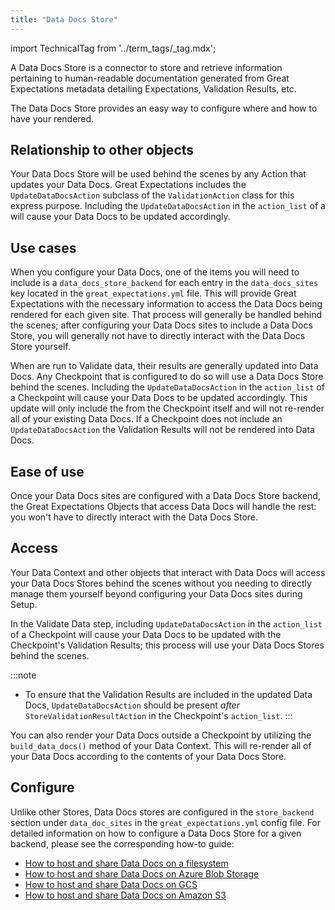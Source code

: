 ```yaml
---
title: "Data Docs Store"
---
```


import TechnicalTag from '../term_tags/_tag.mdx';

A Data Docs Store is a connector to store and retrieve information pertaining to human-readable documentation generated from Great Expectations metadata detailing Expectations, Validation Results, etc.



The Data Docs Store provides an easy way to configure where and how to have your <TechnicalTag relative="../" tag="data_docs" text="Data Docs" /> rendered.

## Relationship to other objects

Your Data Docs Store will be used behind the scenes by any Action that updates your Data Docs.  Great Expectations includes the `UpdateDataDocsAction` subclass of the `ValidationAction` class for this express purpose.  Including the `UpdateDataDocsAction` in the `action_list` of a <TechnicalTag relative="../" tag="checkpoint" text="Checkpoint" /> will cause your Data Docs to be updated accordingly.

## Use cases

When you configure your Data Docs, one of the items you will need to include is a `data_docs_store_backend` for each entry in the `data_docs_sites` key located in the `great_expectations.yml` file.  This will provide Great Expectations with the necessary information to access the Data Docs being rendered for each given site.  That process will generally be handled behind the scenes; after configuring your Data Docs sites to include a Data Docs Store, you will generally not have to directly interact with the Data Docs Store yourself.

When <TechnicalTag relative="../" tag="checkpoint" text="Checkpoints" /> are run to Validate data, their results are generally updated into Data Docs.  Any Checkpoint that is configured to do so will use a Data Docs Store behind the scenes.  Including the `UpdateDataDocsAction` in the `action_list` of a Checkpoint will cause your Data Docs to be updated accordingly.  This update will only include the <TechnicalTag relative="../" tag="validation_result" text="Validation Results" /> from the Checkpoint itself and will not re-render all of your existing Data Docs.  If a Checkpoint does not include an `UpdateDataDocsAction` the Validation Results will not be rendered into Data Docs.

## Ease of use

Once your Data Docs sites are configured with a Data Docs Store backend, the Great Expectations Objects that access Data Docs will handle the rest: you won't have to directly interact with the Data Docs Store.

## Access

Your Data Context and other objects that interact with Data Docs will access your Data Docs Stores behind the scenes without you needing to directly manage them yourself beyond configuring your Data Docs sites during Setup.  

In the Validate Data step, including `UpdateDataDocsAction` in the `action_list` of a Checkpoint will cause your Data Docs to be updated with the Checkpoint's Validation Results; this process will use your Data Docs Stores behind the scenes.

:::note
- To ensure that the Validation Results are included in the updated Data Docs, `UpdateDataDocsAction` should be present *after* `StoreValidationResultAction` in the Checkpoint's `action_list`.
:::

You can also render your Data Docs outside a Checkpoint by utilizing the `build_data_docs()` method of your Data Context.  This will re-render all of your Data Docs according to the contents of your Data Docs Store.

## Configure

Unlike other Stores, Data Docs stores are configured in the `store_backend` section under `data_doc_sites` in the `great_expectations.yml` config file.  For detailed information on how to configure a Data Docs Store for a given backend, please see the corresponding how-to guide:

- [How to host and share Data Docs on a filesystem](../guides/setup/configuring_data_docs/host_and_share_data_docs.md)
- [How to host and share Data Docs on Azure Blob Storage](../guides/setup/configuring_data_docs/host_and_share_data_docs.md)
- [How to host and share Data Docs on GCS](../guides/setup/configuring_data_docs/host_and_share_data_docs.md)
- [How to host and share Data Docs on Amazon S3](../guides/setup/configuring_data_docs/host_and_share_data_docs.md)
